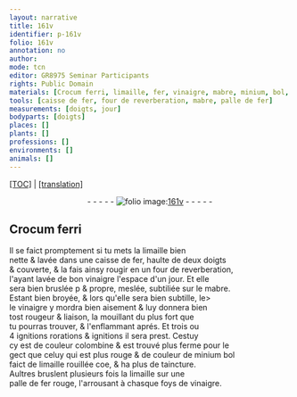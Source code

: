 ```yaml
---
layout: narrative
title: 161v
identifier: p-161v
folio: 161v
annotation: no
author:
mode: tcn
editor: GR8975 Seminar Participants
rights: Public Domain
materials: [Crocum ferri, limaille, fer, vinaigre, mabre, minium, bol, limaille rouillée]
tools: [caisse de fer, four de reverberation, mabre, palle de fer]
measurements: [doigts, jour]
bodyparts: [doigts]
places: []
plants: []
professions: []
environments: []
animals: []
---
```


<p><a href="{{ site.baseurl }}/normalized/">[TOC]</a> | <a href="{{ site.baseurl }}/texts/p-161v_tl/" target="_blank">[translation]</a></p><div class="folio" align="center">- - - - - <a href="http://gallica.bnf.fr/ark:/12148/btv1b10500001g/f328.item.r=" target="_blank"><img src="https://cu-mkp.github.io/2017-workshop-edition/assets/photo-icon.png" alt="folio image: " style="display:inline-block; margin-bottom:-3px;"/>161v</a> - - - - - </div>  
  

## <span class="m">Crocum ferri</span>

 
Il se faict promptement si tu mets la <span class="m">limaille</span> bien<br/> nette & lavée dans une <span class="tl">caisse de <span class="m">fer</span></span>, haulte de deux <span class="ms"><span class="bp">doigts</span></span><br/> & couverte, & la fais ainsy rougir en un <span class="tl">four de reverberation</span>,<br/> l'ayant lavée de bon <span class="m">vinaigre</span> l'espace d'un <span class="ms"><span class="tmp">jour</span></span>. Et elle<br/> sera bien bruslée <span class="del">p</span> & propre, meslée, subtiliée sur le <span class="tl"><span class="m">mabre</span></span>.<br/> Estant bien broyée, & lors qu'elle sera bien subtille, <span class="del">le></span><br/> le <span class="m">vinaigre</span> y mordra bien aisem<span class="x"><span class="exp">ent</span></span> & luy donnera bien<br/> tost rougeur & liaison, la mouillant du plus fort que<br/> tu pourras trouver, & l'enflamma<span class="exp">n</span>t aprés. Et trois ou<br/> 4 <span class="del">ignitions</span> rorations & ignitions il sera prest. Cestuy<br/> cy est de couleur colombine & est trouvé plus ferme pour le<br/> gect que celuy qui est plus rouge & de couleur de <span class="del"><span class="m">minium</span></span> <span class="add"><span class="m">bol</span></span><br/> faict de <span class="m">limaille rouillée</span> <span class="del">coe</span>, & ha plus de taincture.<br/> Aultres bruslent plusieurs fois la <span class="m">limaille</span> sur une<br/> <span class="tl">palle de <span class="m">fer</span></span> rouge, l'arrousant à chasque foys de <span class="m">vinaigre</span>.
 

